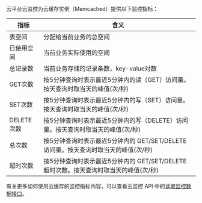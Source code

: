 云平台云监控为云缓存实例（Memcached）提供以下监控指标：

| 指标 | 含义 |
|--|--|
|表空间|	分配给当前业务的总空间|
|已使用空间|	当前业务实际使用的空间|
|总记录数	|当前业务存储的记录条数，key-value对数|
|GET次数	|按5分钟查询时表示最近5分钟内的读（GET）访问量。按天查询时取当天的峰值(次/秒)|
|SET次数	|按5分钟查询时表示最近5分钟内的写（SET）访问量。按天查询时取当天的峰值(次/秒)|
|DELETE次数	|按5分钟查询时表示最近5分钟内的写（DELETE）访问量。按天查询时取当天的峰值(次/秒)|
|总次数	|按5分钟查询时表示最近5分钟内的 GET/SET/DELETE 访问量。按天查询时取当天的峰值(次/秒)|
|超时次数|按5分钟查询时表示最近5分钟内的 GET/SET/DELETE 超时次数。按天查询时取当天的峰值(次/秒)|

有关更多如何使用云缓存的监控指标内容，可以查看云监控 API 中的[读取监控数据接口](http://tcecqpoc.fsphere.cn/doc/api/405/4667)。
